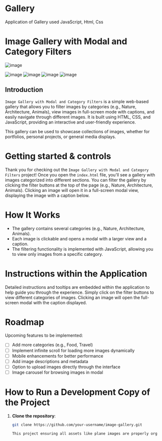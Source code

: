 # Gallery
Application of Gallery used JavaScript, Html, Css

# Image Gallery with Modal and Category Filters

![image](https://cdn-icons-png.freepik.com/256/1218/1218473.png?semt=ais_hybrid?raw=true)

![image](https://img.shields.io/badge/HTML-%E2%9C%94-brightgreen)
![image](https://img.shields.io/badge/CSS-%E2%9C%94-brightgreen)
![image](https://img.shields.io/badge/JavaScript-%E2%9C%94-brightgreen)
![image](https://img.shields.io/static/v1?label=Responsive&message=%E2%9C%94&color=success)

## Introduction
`Image Gallery with Modal and Category Filters` is a simple web-based gallery that allows you to filter images by categories (e.g., Nature, Architecture, Animals), view images in full-screen mode with captions, and easily navigate through different images. It is built using HTML, CSS, and JavaScript, providing an interactive and user-friendly experience.

This gallery can be used to showcase collections of images, whether for portfolios, personal projects, or general media displays.

# Getting started & controls
Thank you for checking out the `Image Gallery with Modal and Category Filters` project! Once you open the `index.html` file, you'll see a gallery with images categorized into different sections. You can filter the gallery by clicking the filter buttons at the top of the page (e.g., Nature, Architecture, Animals). Clicking an image will open it in a full-screen modal view, displaying the image with a caption below.

# How It Works
- The gallery contains several categories (e.g., Nature, Architecture, Animals).
- Each image is clickable and opens a modal with a larger view and a caption.
- The filtering functionality is implemented with JavaScript, allowing you to view only images from a specific category.

# Instructions within the Application
Detailed instructions and tooltips are embedded within the application to help guide you through the experience. Simply click on the filter buttons to view different categories of images. Clicking an image will open the full-screen modal with the caption displayed.

# Roadmap
Upcoming features to be implemented:
- [ ] Add more categories (e.g., Food, Travel)
- [ ] Implement infinite scroll for loading more images dynamically
- [ ] Mobile enhancements for better performance
- [ ] Add image descriptions and metadata
- [ ] Option to upload images directly through the interface
- [ ] Image carousel for browsing images in modal

# How to Run a Development Copy of the Project
1. **Clone the repository**:
   ```bash
   git clone https://github.com/your-username/image-gallery.git

   This project ensuring all assets like plane images are properly organized. Use a local web server, such as VS Code Live Server or Node.js with http-server, to serve the project. Once set up, open the provided localhost URL in a browser to view and interact with the 3D Flight Simulator. This setup allows for smooth testing and debugging during development.

